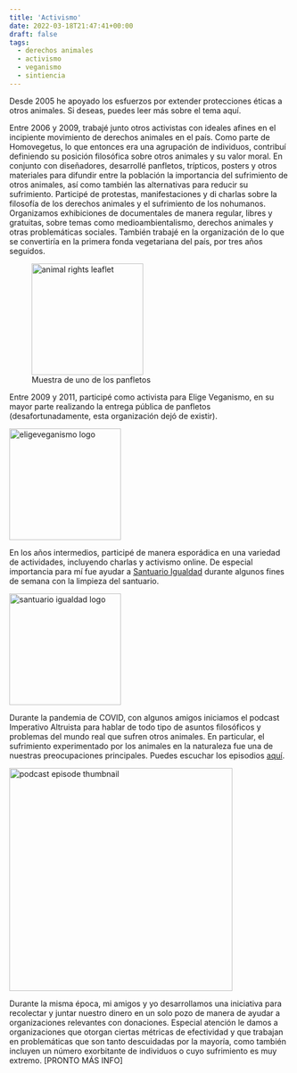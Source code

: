 ```yaml
---
title: 'Activismo'
date: 2022-03-18T21:47:41+00:00
draft: false
tags:
  - derechos animales
  - activismo
  - veganismo
  - sintiencia
---
```


Desde 2005 he apoyado los esfuerzos por extender protecciones éticas a otros animales. Si deseas, puedes leer más sobre el tema aquí.

Entre 2006 y 2009, trabajé junto otros activistas con ideales afines en el incipiente movimiento de derechos animales en el país. Como parte de Homovegetus, lo que entonces era una agrupación de individuos, contribuí definiendo su posición filosófica sobre otros animales y su valor moral. En conjunto con diseñadores, desarrollé panfletos, trípticos, posters y otros materiales para difundir entre la población la importancia del sufrimiento de otros animales, así como también las alternativas para reducir su sufrimiento. Participé de protestas, manifestaciones y di charlas sobre la filosofía de los derechos animales y el sufrimiento de los nohumanos. Organizamos exhibiciones de documentales de manera regular, libres y gratuitas, sobre temas como medioambientalismo, derechos animales y otras problemáticas sociales. También trabajé en la organización de lo que se convertiría en la primera fonda vegetariana del país, por tres años seguidos.

<figure>
  <image src="/images/leaflet.jpg" alt="animal rights leaflet" width="200" >
  <figcaption>Muestra de uno de los panfletos</figcaption>
</figure>

Entre 2009 y 2011, participé como activista para Elige Veganismo, en su mayor parte realizando la entrega pública de panfletos (desafortunadamente, esta organización dejó de existir).

  <image src="/images/eligeveganismo.jpeg" alt="eligeveganismo logo" width="200" >

En los años intermedios, participé de manera esporádica en una variedad de actividades, incluyendo charlas y activismo online. De especial importancia para mí fue ayudar a [Santuario Igualdad](https://www.santuarioigualdad.cl) durante algunos fines de semana con la limpieza del santuario.

  <image src="/images/santuario.jpeg" alt="santuario igualdad logo" width="200" >

Durante la pandemia de COVID, con algunos amigos iniciamos el podcast Imperativo Altruista para hablar de todo tipo de asuntos filosóficos y problemas del mundo real que sufren otros animales. En particular, el sufrimiento experimentado por los animales en la naturaleza fue una de nuestras preocupaciones principales. Puedes escuchar los episodios [aquí](https://www.youtube.com/@imperativoaltruistapodcast1040).

  <image src="/images/podcast.jpg" alt="podcast episode thumbnail" width="400" >

Durante la misma época, mi amigos y yo desarrollamos una iniciativa para recolectar y juntar nuestro dinero en un solo pozo de manera de ayudar a organizaciones relevantes con donaciones. Especial atención le damos a organizaciones que otorgan ciertas métricas de efectividad y que trabajan en problemáticas que son tanto descuidadas por la mayoría, como también incluyen un número exorbitante de individuos o cuyo sufrimiento es muy extremo. [PRONTO MÁS INFO]